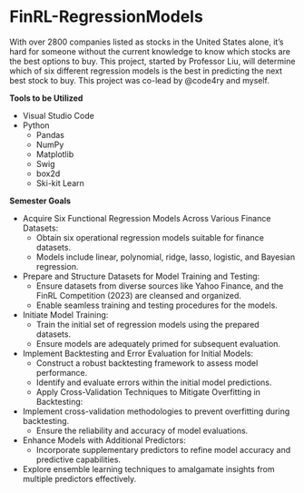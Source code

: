 # FinRL-RegressionModels
With over 2800 companies listed as stocks in the United States alone, it’s hard for someone without the current knowledge to know which stocks are the best options to buy. This project, started by Professor Liu, will determine which of six different regression models is the best in predicting the next best stock to buy. This project was co-lead by @code4ry and myself.

**Tools to be Utilized**

- Visual Studio Code
- Python
  - Pandas
  - NumPy
  - Matplotlib
  - Swig
  - box2d
  - Ski-kit Learn
    
**Semester Goals**

- Acquire Six Functional Regression Models Across Various Finance Datasets:
  - Obtain six operational regression models suitable for finance datasets.
  - Models include linear, polynomial, ridge, lasso, logistic, and Bayesian regression.
- Prepare and Structure Datasets for Model Training and Testing:
  - Ensure datasets from diverse sources like Yahoo Finance, and the FinRL Competition (2023) are cleansed and organized.
  - Enable seamless training and testing procedures for the models.
- Initiate Model Training:
  - Train the initial set of regression models using the prepared datasets.
  - Ensure models are adequately primed for subsequent evaluation.
- Implement Backtesting and Error Evaluation for Initial Models:
  - Construct a robust backtesting framework to assess model performance.
  - Identify and evaluate errors within the initial model predictions.
  - Apply Cross-Validation Techniques to Mitigate Overfitting in Backtesting:
- Implement cross-validation methodologies to prevent overfitting during backtesting.
  - Ensure the reliability and accuracy of model evaluations.
- Enhance Models with Additional Predictors:
  - Incorporate supplementary predictors to refine model accuracy and predictive capabilities.
- Explore ensemble learning techniques to amalgamate insights from multiple predictors effectively.






